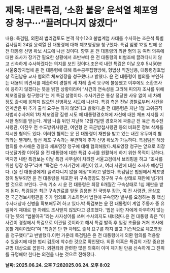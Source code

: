 # **제목: 내란특검, ‘소환 불응’ 윤석열 체포영장 청구···“끌려다니지 않겠다”**

  내용: 특검팀, 외환죄 법리검토도 본격 착수12·3 불법계엄 사태를 수사하는 조은석 특별검사팀이 24일 윤석열 전 대통령에 대해 체포영장을 청구했다. 특검 임명 12일 만에 윤 전 대통령 신병 확보 시도에 나선 것이다. 향후 윤 전 대통령의 외환 혐의 등 여러 의혹에 대한 조사가 장기간 필요한 상황에서 초반부터 윤 전 대통령의 비협조에 끌려다니지 않고 신속하게 수사하겠다는 의지를 보인 것이다.조은석 내란 특검은 이날 오후 5시50분 서울중앙지법에 윤 전 대통령에 대해 특수공무집행방해, 형법상 직권남용, 대통령경호법상 직권남용 교사 혐의로 체포영장을 청구했다고 밝혔다. 윤 전 대통령이 혐의를 부인하는 내용의 의견서를 제출하며 경찰의 세 차례 출석 요구에 불응했고 이후에도 소환조사에 응하지 않겠다는 뜻을 밝힌 상황이라며 “사건의 연속성을 고려해 피의자 조사를 위해 체포영장을 청구했다”는 게 특검 설명이다. 수사기관은 통상 정당한 사유 없이 세 차례 정도 출석에 응하지 않으면 신병확보 시도에 나선다. 특검 측은 전날 경찰로부터 사건을 인계받은 뒤 추가 출석 요구는 하지 않았다고 밝혔다.윤 전 대통령은 지난 1월 고위공직자범죄수사처의 1차 체포영장 집행 시도 때 대통령경호처에 자신에 대한 체포 저지를 지시한 혐의를 받는다. 계엄 나흘 뒤인 지난해 12월7일엔 경호처에 곽종근 전 육군 특수전사령관, 이진우 전 수도방위사령관, 여인형 전 국군방첩사령관 등의 비화폰 정보 삭제를 지시한 혐의도 있다. 이러한 혐의는 윤 전 대통령이 재판을 받고 있는 내란 우두머리 혐의와는 별개라, 앞선 체포·구속과는 무관하게 추가 신병 확보가 가능하다. 특검팀은 해당 혐의를 수사해온 경찰과 체포영장 청구에 대해 협의해왔다.체포영장 청구는 앞으로 최장 다섯달가량 이어질 윤 전 대통령에 대한 특검 수사를 원활하게 하기 위한 목적이 강하다. 박지영 내란 특검보는 이날 특검 사무실이 차려진 서울고검에서 브리핑을 하고 “조사를 위한 영장 청구”라며 “특검은 수사기간에 제한이 있고, 여러 사안에 대한 조사가 예상된다. (윤 전 대통령에게) 끌려다니지 않을 예정”이라고 말했다. 특검팀은 법원에서 체포영장이 발부되면 윤 전 대통령을 체포한 뒤 구속영장도 청구해 구속 상태로 재판에 넘기려 할 것으로 보인다. 구속 기소 시 윤 전 대통령은 최장 6개월간 구속상태로 1심 재판을 받게 된다. 특검팀은 최근 구속만료를 앞둔 김용현 전 국방부 장관, 여 전 사령관, 문상호 전 국군정보사령관을 추가 혐의로 기소하면서 법원에 구속영장 발부를 요청하는 등 핵심 수사대상자 신병을 확보해두려 하고 있다.박 특검보는 윤 전 대통령이 계엄 주동자 중 유일하게 제대로 한 차례도 조사받지 않았다고 강조했다. ‘법은 귀한 자에게 아부하지 않는다’는 뜻의 “법불아귀”라는 사자성어를 쓰며 수사의지도 내비쳤다.윤 전 대통령 측은 “이 사건이 경찰에서 특검으로 이관될 것이라고 해서 특검 발족 후 일정 조율을 거쳐 조사에 응할 계획이었다”며 “특검은 단 한 차례도 출석 요구를 하지 않고 기습적으로 체포영장을 청구했다”고 반발했다.이런 가운데 특검팀은 윤 전 대통령에게 외환 혐의를 적용할 수 있을지에 대한 법리 검토에 착수한 것으로 확인됐다. 외환 의혹은 특검의 가장 중요한 규명 대상으로 꼽힌다. 외환죄와 관련한 많은 의혹이 이미 제기된 만큼 신속하게 그 진위를 규명해야 한다는 의견을 나눈 것으로 전해졌다.

  **날짜: 2025.06.24. 오후 7:282025.06.24. 오후 8:02**